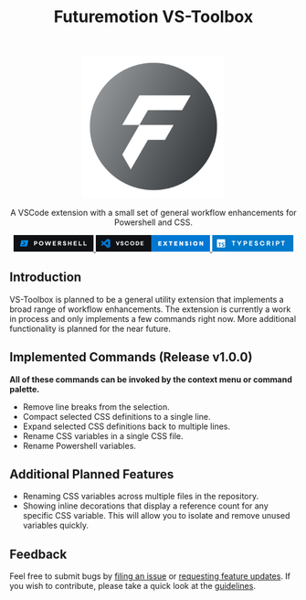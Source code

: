 <h1 align="center"> Futuremotion VS-Toolbox </h1> <br>
<p align="center">
  <a href="https://github.com/fmotion1/vscode-futuremotion-toolbox">
    <img alt="VS Toolbox" title="VS Toolbox" src="./img/logo.png" width="250">
  </a>
</p>

<p align="center">
  A VSCode extension with a small set of general workflow enhancements for Powershell and CSS.
</p>

<p align="center">
  <a href="https://github.com/PowerShell/PowerShell">
    <img alt="Powershell" title="Powershell" src="./img/pwsh.png" width="140" >
  </a>
  <a href="#">
    <img alt="VSCode Extension Link" title="VSCode Extension Link" src="./img/vscode.png" width="200" >
  </a>
  <a href="https://www.typescriptlang.org">
    <img alt="Typescript" title="Typescript" src="./img/typescript.png" width="142" >
  </a>
</p>


## Introduction

VS-Toolbox is planned to be a general utility extension that implements a broad range of workflow enhancements. The extension is currently a work in process and only implements a few commands right now. More additional functionality is planned for the near future.


## Implemented Commands (Release v1.0.0)

**All of these commands can be invoked by the context menu or command palette.**

* Remove line breaks from the selection.
* Compact selected CSS definitions to a single line.
* Expand selected CSS definitions back to multiple lines.
* Rename CSS variables in a single CSS file.
* Rename Powershell variables.

## Additional Planned Features

* Renaming CSS variables across multiple files in the repository.
* Showing inline decorations that display a reference count for any specific CSS variable. This will allow you to isolate and remove unused variables quickly.

## Feedback

Feel free to submit bugs by [filing an issue](https://github.com/fmotion1/vscode-futuremotion-toolbox/issues/new) or [requesting feature updates](https://github.com/fmotion1/vscode-futuremotion-toolbox/issues/new). If you wish to contribute, please take a quick look at the [guidelines](./CONTRIBUTING.md).



